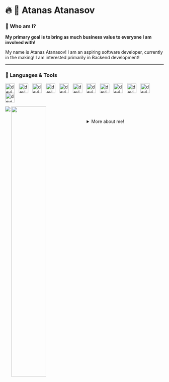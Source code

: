 # 🔥 🚀 Atanas Atanasov

### 🤔 Who am I?

**My primary goal is to bring as much business value to everyone I am involved with!**

My name is Atanas Atanasov! I am an aspiring software developer, currently in the making! I am interested primarily in Backend development!

---

### 🧰 Languages & Tools

<img align="left" alt="devicon" width="30px" style="padding-right: 10px;" src="https://cdn.jsdelivr.net/gh/devicons/devicon/icons/java/java-original-wordmark.svg" />

<img align="left" alt="devicon" width="30px" style="padding-right: 10px;" src="https://cdn.jsdelivr.net/gh/devicons/devicon/icons/spring/spring-original.svg" />

<img align="left" alt="devicon" width="30px" style="padding-right: 10px;" src="https://cdn.jsdelivr.net/gh/devicons/devicon/icons/html5/html5-plain.svg" />

<img align="left" alt="devicon" width="30px" style="padding-right: 10px;" src="https://cdn.jsdelivr.net/gh/devicons/devicon/icons/css3/css3-plain.svg" />

<img align="left" alt="devicon" width="30px" style="padding-right: 10px;" src="https://cdn.jsdelivr.net/gh/devicons/devicon/icons/javascript/javascript-plain.svg" />

<img align="left" alt="devicon" width="30px" style="padding-right: 10px;" src="https://cdn.jsdelivr.net/gh/devicons/devicon/icons/python/python-original.svg" />

<img align="left" alt="devicon" width="30px" style="padding-right: 10px;" src="https://cdn.jsdelivr.net/gh/devicons/devicon/icons/mysql/mysql-original-wordmark.svg" />

<img align="left" alt="devicon" width="30px" style="padding-right: 10px;" src="https://cdn.jsdelivr.net/gh/devicons/devicon/icons/git/git-original.svg" />

<img align="left" alt="devicon" width="30px" style="padding-right: 10px;" src="https://cdn.jsdelivr.net/gh/devicons/devicon/icons/linux/linux-original.svg" />

<img align="left" alt="devicon" width="30px" style="padding-right: 10px;" src="https://cdn.jsdelivr.net/gh/devicons/devicon/icons/vscode/vscode-original.svg" />

<img align="left" alt="devicon" width="30px" style="padding-right: 10px;" src="https://cdn.jsdelivr.net/gh/devicons/devicon/icons/github/github-original-wordmark.svg" />

<img align="left" alt="devicon" width="30px" style="padding-right: 10px;" src="https://cdn.jsdelivr.net/gh/devicons/devicon/icons/bash/bash-original.svg" />

<br />

#

<br />

<img align="left" src="https://github-readme-stats.vercel.app/api?username=ata-nas&show_icons=true&theme=gruvbox" />
<img align="left" width="47%" src="https://github-readme-stats.vercel.app/api/top-langs/?username=ata-nas&layout=compact" />

<!--- [![Top Langs](https://github-readme-stats.vercel.app/api/top-langs/?username=ata-nas&layout=compact)](https://github.com/anuraghazra/github-readme-stats)

![Atanas Atanasov's GitHub Stats](https://github-readme-stats.vercel.app/api?username=ata-nas&show_icons=true&theme=gruvbox)
-->
#

<details>
    <summary>More about me!</summary>
    I have a background in Corporate Finance and have studied Maths in a private High School and later Energy, Economy and Management. I love problem-solving and building projects.
    <br />
    <br />
    I have a great passion for software development and the IT world in general! Coupled with my passion for Mathematics (although I have not been involved in a very long time in it) and my passion for building projects, I enjoy spending a lot of my time learning new things and coding!
    <br />
    <br />
    I wish to pursue a carrer as a software developer and to bring business and personal value to the people I am involved with!
    <br />
    <br />
    Eventhough my learning journey started relatively soon in September 2022, I know that I have the ability to bring value already!
</details>
